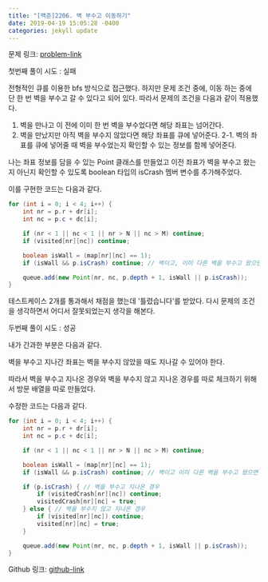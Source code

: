 ```yaml
---
title: "[백준]2206. 벽 부수고 이동하기"
date: 2019-04-19 15:05:28 -0400
categories: jekyll update
---
```

문제 링크: [problem-link]

첫번째 풀이 시도 : 실패

전형적인 큐를 이용한 bfs 방식으로 접근했다.
하지만 문제 조건 중에, 이동 하는 중에 단 한 번 벽을 부수고 갈 수 있다고 되어 있다.
따라서 문제의 조건을 다음과 같이 적용했다.

 1. 벽을 만나고 이 전에 이미 한 번 벽을 부수었다면 해당 좌표는 넘어간다.
 2. 벽을 만났지만 아직 벽을 부수지 않았다면 해당 좌표를 큐에 넣어준다.
    2-1. 벽의 좌표를 큐에 넣어줄 때 벽을 부수었는지 확인할 수 있는 정보를 함께 넣어준다.

나는 좌표 정보를 담을 수 있는 Point 클래스를 만들었고 이전 좌표가 벽을 부수고 왔는지 아닌지 확인할 수 있도록 
boolean 타입의 isCrash 멤버 변수를 추가해주었다.

이를 구현한 코드는 다음과 같다.

```java
for (int i = 0; i < 4; i++) {
    int nr = p.r + dr[i];
    int nc = p.c + dc[i];

    if (nr < 1 || nc < 1 || nr > N || nc > M) continue;
    if (visited[nr][nc]) continue;

    boolean isWall = (map[nr][nc] == 1);
    if (isWall && p.isCrash) continue; // 벽이고, 이미 다른 벽을 부수고 왔으면 건너뛴다.

    queue.add(new Point(nr, nc, p.depth + 1, isWall || p.isCrash));
}
```


테스트케이스 2개를 통과해서 채점을 했는데 '틀렸습니다'를 받았다.
다시 문제의 조건을 생각하면서 어디서 잘못되었는지 생각을 해본다.


두번째 풀이 시도 : 성공

내가 간과한 부분은 다음과 같다.

벽을 부수고 지나간 좌표는 벽을 부수지 않았을 때도 지나갈 수 있어야 한다.

따라서 벽을 부수고 지나온 경우와 벽을 부수지 않고 지나온 경우를 따로 체크하기 위해서 방문 배열을 따로 만들었다.

수정한 코드는 다음과 같다.

```java
for (int i = 0; i < 4; i++) {
    int nr = p.r + dr[i];
    int nc = p.c + dc[i];

    if (nr < 1 || nc < 1 || nr > N || nc > M) continue;

    boolean isWall = (map[nr][nc] == 1);
    if (isWall && p.isCrash) continue; // 벽이고 이미 다른 벽을 부수고 왔으면

    if (p.isCrash) { // 벽을 부수고 지나온 경우
        if (visitedCrash[nr][nc]) continue;
        visitedCrash[nr][nc] = true;
    } else { // 벽을 부수지 않고 지나온 경우
        if (visited[nr][nc]) continue;
        visited[nr][nc] = true;
    }

    queue.add(new Point(nr, nc, p.depth + 1, isWall || p.isCrash));
}
```

Github 링크: [github-link]

[problem-link]: https://www.acmicpc.net/problem/2206
[github-link]: https://github.com/area1211/2019_AlgorithmStudy/blob/master/src/bj/no2206_%EB%B2%BD%EB%B6%80%EC%88%98%EA%B3%A0%EC%9D%B4%EB%8F%99%ED%95%98%EA%B8%B0.java
